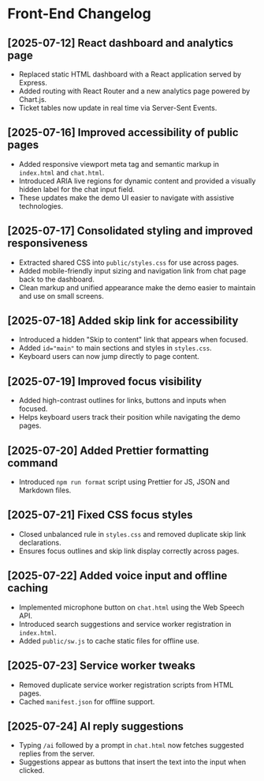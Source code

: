 # Front-End Changelog

## [2025-07-12] React dashboard and analytics page
- Replaced static HTML dashboard with a React application served by Express.
- Added routing with React Router and a new analytics page powered by Chart.js.
- Ticket tables now update in real time via Server-Sent Events.

## [2025-07-16] Improved accessibility of public pages
- Added responsive viewport meta tag and semantic markup in `index.html` and `chat.html`.
- Introduced ARIA live regions for dynamic content and provided a visually hidden label for the chat input field.
- These updates make the demo UI easier to navigate with assistive technologies.

## [2025-07-17] Consolidated styling and improved responsiveness
- Extracted shared CSS into `public/styles.css` for use across pages.
- Added mobile-friendly input sizing and navigation link from chat page back to the dashboard.
- Clean markup and unified appearance make the demo easier to maintain and use on small screens.



## [2025-07-18] Added skip link for accessibility
- Introduced a hidden "Skip to content" link that appears when focused.
- Added `id="main"` to main sections and styles in `styles.css`.
- Keyboard users can now jump directly to page content.


## [2025-07-19] Improved focus visibility
- Added high-contrast outlines for links, buttons and inputs when focused.
- Helps keyboard users track their position while navigating the demo pages.

## [2025-07-20] Added Prettier formatting command
- Introduced `npm run format` script using Prettier for JS, JSON and Markdown files.

## [2025-07-21] Fixed CSS focus styles
- Closed unbalanced rule in `styles.css` and removed duplicate skip link declarations.
- Ensures focus outlines and skip link display correctly across pages.


## [2025-07-22] Added voice input and offline caching
- Implemented microphone button on `chat.html` using the Web Speech API.
- Introduced search suggestions and service worker registration in `index.html`.
- Added `public/sw.js` to cache static files for offline use.

## [2025-07-23] Service worker tweaks
- Removed duplicate service worker registration scripts from HTML pages.
- Cached `manifest.json` for offline support.

## [2025-07-24] AI reply suggestions
- Typing `/ai` followed by a prompt in `chat.html` now fetches suggested replies from the server.
- Suggestions appear as buttons that insert the text into the input when clicked.
